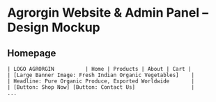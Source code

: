 # Agrorgin Website & Admin Panel – Design Mockup

## Homepage

```
| LOGO AGRORGIN          | Home | Products | About | Cart |
| [Large Banner Image: Fresh Indian Organic Vegetables]    |
| Headline: Pure Organic Produce, Exported Worldwide       |
| [Button: Shop Now] [Button: Contact Us]                  |
...
```